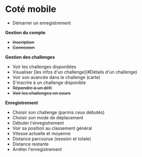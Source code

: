 # Coté mobile

- Démarrer un enregistrement

**Gestion du compte**

- ~~Inscription~~
- ~~Connexion~~

**Gestion des challenges**

- Voir les challenges disponibles
- Visualiser [les infos d'un challenge](#Détails d'un challenge)
- Voir son avancée dans le challenge (carte)
- S'inscrire à un challenge disponible
- ~~Répondre à un défi~~
- ~~Voir les challenges en cours~~

**Enregistrement**

- Choisir son challenge (parmis ceux débutés)
- Choisir son mode de déplacement
- Débuter l'enregistrement
- Voir sa position au classement général
- Vitesse actuelle et moyenne
- Distance parcourue (session et totale)
- Distance restante
- Arrêter l'enregistrement